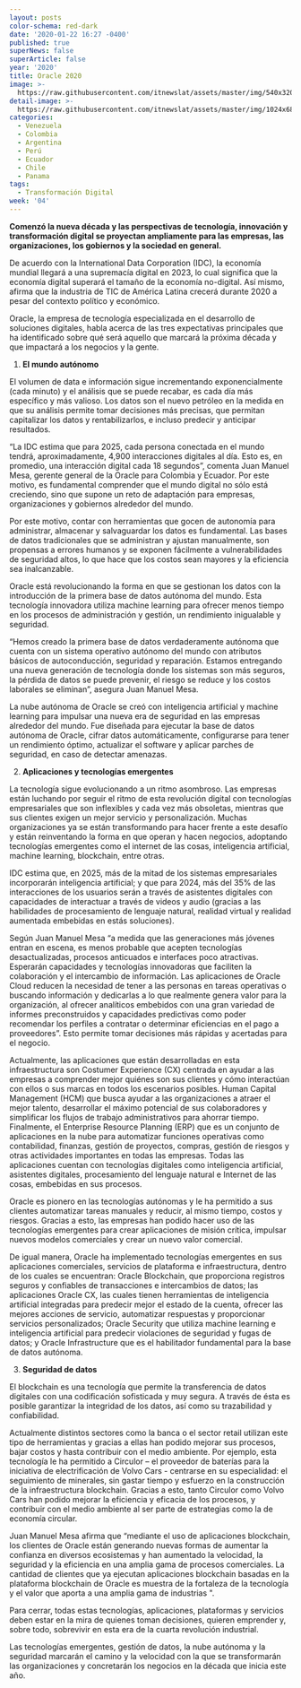 ```yaml
---
layout: posts
color-schema: red-dark
date: '2020-01-22 16:27 -0400'
published: true
superNews: false
superArticle: false
year: '2020'
title: Oracle 2020
image: >-
  https://raw.githubusercontent.com/itnewslat/assets/master/img/540x320/Oracle-p.jpg
detail-image: >-
  https://raw.githubusercontent.com/itnewslat/assets/master/img/1024x680/Oracle-g.jpg
categories:
  - Venezuela
  - Colombia
  - Argentina
  - Perú
  - Ecuador
  - Chile
  - Panama
tags:
  - Transformación Digital
week: '04'
---
```

**Comenzó la nueva década y las perspectivas de tecnología, innovación y transformación digital se proyectan ampliamente para las empresas, las organizaciones, los gobiernos y la sociedad en general.**

De acuerdo con la International Data Corporation (IDC), la economía mundial llegará a una supremacía digital en 2023, lo cual significa que la economía digital superará el tamaño de la economía no-digital. Así mismo, afirma que la industria de TIC de América Latina crecerá durante 2020 a pesar del contexto político y económico. 

Oracle, la empresa de tecnología especializada en el desarrollo de soluciones digitales, habla acerca de las tres expectativas principales que ha identificado sobre qué será aquello que marcará la próxima década y que impactará a los negocios y la gente.

1. **El mundo autónomo**

  El volumen de data e información sigue incrementando exponencialmente (cada minuto) y el análisis que se puede recabar, es cada día más específico y más valioso. Los datos son el nuevo petróleo en la medida en que su análisis permite tomar decisiones más precisas, que permitan capitalizar los datos y rentabilizarlos, e incluso predecir y anticipar resultados.  

  “La IDC estima que para 2025, cada persona conectada en el mundo tendrá, aproximadamente, 4,900 interacciones digitales al día. Esto es, en promedio, una interacción digital cada 18 segundos”, comenta Juan Manuel Mesa, gerente general de la Oracle para Colombia y Ecuador. Por este motivo, es fundamental comprender que el mundo digital no sólo está creciendo, sino que supone un reto de adaptación para empresas, organizaciones y gobiernos alrededor del mundo. 

  Por este motivo, contar con herramientas que gocen de autonomía para administrar, almacenar y salvaguardar los datos es fundamental. Las bases de datos tradicionales que se administran y ajustan manualmente, son propensas a errores humanos y se exponen fácilmente a vulnerabilidades de seguridad altos, lo que hace que los costos sean mayores y la eficiencia sea inalcanzable.

  Oracle está revolucionando la forma en que se gestionan los datos con la introducción de la primera base de datos autónoma del mundo. Esta tecnología innovadora utiliza machine learning para ofrecer menos tiempo en los procesos de administración y gestión, un rendimiento inigualable y seguridad. 

  “Hemos creado la primera base de datos verdaderamente autónoma que cuenta con un sistema operativo autónomo del mundo con atributos básicos de autoconducción, seguridad y reparación. Estamos entregando una nueva generación de tecnología donde los sistemas son más seguros, la pérdida de datos se puede prevenir, el riesgo se reduce y los costos laborales se eliminan”, asegura Juan Manuel Mesa.

  La nube autónoma de Oracle se creó con inteligencia artificial y machine learning para impulsar una nueva era de seguridad en las empresas alrededor del mundo. Fue diseñada para ejecutar la base de datos autónoma de Oracle, cifrar datos automáticamente, configurarse para tener un rendimiento óptimo, actualizar el software y aplicar parches de seguridad, en caso de detectar amenazas. 

2. **Aplicaciones y tecnologías emergentes**

  La tecnología sigue evolucionando a un ritmo asombroso. Las empresas están luchando por seguir el ritmo de esta revolución digital con tecnologías empresariales que son inflexibles y cada vez más obsoletas, mientras que sus clientes exigen un mejor servicio y personalización. Muchas organizaciones ya se están transformando para hacer frente a este desafío y están reinventando la forma en que operan y hacen negocios, adoptando tecnologías emergentes como el internet de las cosas, inteligencia artificial, machine learning, blockchain, entre otras.

  IDC estima que, en 2025, más de la mitad de los sistemas empresariales incorporarán inteligencia artificial; y que para 2024, más del 35% de las interacciones de los usuarios serán a través de asistentes digitales con capacidades de interactuar a través de videos y audio (gracias a las habilidades de procesamiento de lenguaje natural, realidad virtual y realidad aumentada embebidas en estás soluciones).

  Según Juan Manuel Mesa “a medida que las generaciones más jóvenes entran en escena, es menos probable que acepten tecnologías desactualizadas, procesos anticuados e interfaces poco atractivas. Esperarán capacidades y tecnologías innovadoras que faciliten la colaboración y el intercambio de información. Las aplicaciones de Oracle Cloud reducen la necesidad de tener a las personas en tareas operativas o buscando información y dedicarlas a lo que realmente genera valor para la organización, al ofrecer analíticos embebidos con una gran variedad de informes preconstruidos y capacidades predictivas como poder recomendar los perfiles a contratar o determinar eficiencias en el pago a proveedores”. Esto permite tomar decisiones más rápidas y acertadas para el negocio. 

  Actualmente, las aplicaciones que están desarrolladas en esta infraestructura son Costumer Experience (CX) centrada en ayudar a las empresas a comprender mejor quiénes son sus clientes y cómo interactúan con ellos o sus marcas en todos los escenarios posibles. Human Capital Management (HCM) que busca ayudar a las organizaciones a atraer el mejor talento, desarrollar el máximo potencial de sus colaboradores y simplificar los flujos de trabajo administrativos para ahorrar tiempo. Finalmente, el Enterprise Resource Planning (ERP) que es un conjunto de aplicaciones en la nube para automatizar funciones operativas como contabilidad, finanzas, gestión de proyectos, compras, gestión de riesgos y otras actividades importantes en todas las empresas. Todas las aplicaciones cuentan con tecnologías digitales como inteligencia artificial, asistentes digitales, procesamiento del lenguaje natural e Internet de las cosas, embebidas en sus procesos.

  Oracle es pionero en las tecnologías autónomas y le ha permitido a sus clientes automatizar tareas manuales y reducir, al mismo tiempo, costos y riesgos. Gracias a esto, las empresas han podido hacer uso de las tecnologías emergentes para crear aplicaciones de misión crítica, impulsar nuevos modelos comerciales y crear un nuevo valor comercial. 

  De igual manera, Oracle ha implementado tecnologías emergentes en sus aplicaciones comerciales, servicios de plataforma e infraestructura, dentro de los cuales se encuentran: Oracle Blockchain, que proporciona registros seguros y confiables de transacciones e intercambios de datos; las aplicaciones Oracle CX, las cuales tienen herramientas de inteligencia artificial integradas para predecir mejor el estado de la cuenta, ofrecer las mejores acciones de servicio, automatizar respuestas y proporcionar servicios personalizados; Oracle Security que utiliza machine learning e inteligencia artificial para predecir violaciones de seguridad y fugas de datos; y Oracle Infrastructure que es el habilitador fundamental para la base de datos autónoma. 

3. **Seguridad de datos**

  El blockchain es una tecnología que permite la transferencia de datos digitales con una codificación sofisticada y muy segura. A través de ésta es posible garantizar la integridad de los datos, así como su trazabilidad y confiabilidad. 

  Actualmente distintos sectores como la banca o el sector retail utilizan este tipo de herramientas y gracias a ellas han podido mejorar sus procesos, bajar costos y hasta contribuir con el medio ambiente. Por ejemplo, esta tecnología le ha permitido a Circulor – el proveedor de baterías para la iniciativa de electrificación de Volvo Cars - centrarse en su especialidad: el seguimiento de minerales, sin gastar tiempo y esfuerzo en la construcción de la infraestructura blockchain. Gracias a esto, tanto Circulor como Volvo Cars han podido mejorar la eficiencia y eficacia de los procesos, y contribuir con el medio ambiente al ser parte de estrategias como la de economía circular.

  Juan Manuel Mesa afirma que “mediante el uso de aplicaciones blockchain, los clientes de Oracle están generando nuevas formas de aumentar la confianza en diversos ecosistemas y han aumentado la velocidad, la seguridad y la eficiencia en una amplia gama de procesos comerciales. La cantidad de clientes que ya ejecutan aplicaciones blockchain basadas en la plataforma blockchain de Oracle es muestra de la fortaleza de la tecnología y el valor que aporta a una amplia gama de industrias ".

  Para cerrar, todas estas tecnologías, aplicaciones, plataformas y servicios deben estar en la mira de quienes toman decisiones, quieren emprender y, sobre todo, sobrevivir en esta era de la cuarta revolución industrial. 

  Las tecnologías emergentes, gestión de datos, la nube autónoma y la seguridad marcarán el camino y la velocidad con la que se transformarán las organizaciones y concretarán los negocios en la década que inicia este año. 